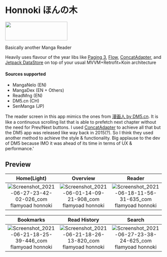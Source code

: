 # Honnoki ほんの木

<div>
  <a href="https://play.google.com/store/apps/details?id=com.flamyoad.honnoki&hl=en&gl=US" target="_blank">
 <img src="https://raw.githubusercontent.com/flamyoad/TsukiViewer/master/play-store-button.png" width=200 height=60>
</a>

Basically another Manga Reader

Heavily uses flavour of the year libs like [Paging 3](https://developer.android.com/topic/libraries/architecture/paging/v3-overview), [Flow](https://developer.android.com/kotlin/flow),  [ConcatAdapter](https://developer.android.com/reference/androidx/recyclerview/widget/ConcatAdapter), and [Jetpack DataStore](https://developer.android.com/topic/libraries/architecture/datastore) on top of your usual MVVM+Retrofit+Koin architecture

#### Sources supported
* MangaNelo (EN)
* MangaDex (EN + Others)
* ReadMng (EN)
* DM5.cn (CH)
* SenManga (JP)

The reader screen in this app mimics the ones from [漫画人 by DM5.cn](https://www.dm5.com/download/). It is like a continuous scrolling list that is able to prefetch next chapter without the need for Prev/Next buttons. I used [ConcatAdapter](https://developer.android.com/reference/androidx/recyclerview/widget/ConcatAdapter) to achieve all that but the DM5 app was released like way back in 2015(?). So I think they used another method to achieve the style & functionality. Big applause to the dev of DM5 because IMO it was ahead of its time in terms of UX & performance.'

## Preview

| Home(Light) | Overview  | Reader
| :---------: |:---------:|:-------:
| ![Screenshot_2021-06-27-23-42-02-026_com flamyoad honnoki](https://user-images.githubusercontent.com/35066207/123550760-aac9f200-d7a1-11eb-9904-3b086418aec1.jpg)| ![Screenshot_2021-06-01-14-09-21-908_com flamyoad honnoki](https://user-images.githubusercontent.com/35066207/120275270-a403a880-c2e3-11eb-9fa3-b97123c1b16f.jpg)| ![Screenshot_2021-06-18-11-56-31-635_com flamyoad honnoki](https://user-images.githubusercontent.com/35066207/123550967-4ce9da00-d7a2-11eb-8268-31729fba431d.jpg)

| Bookmarks | Read History | Search
| :-------: |:------------:|:-------:
|![Screenshot_2021-06-21-18-25-39-446_com flamyoad honnoki](https://user-images.githubusercontent.com/35066207/123550852-ff6d6d00-d7a1-11eb-9c60-9b4364f5aebd.jpg) | ![Screenshot_2021-06-21-18-26-13-820_com flamyoad honnoki](https://user-images.githubusercontent.com/35066207/123550904-1f9d2c00-d7a2-11eb-8485-a2ed039d2ad7.jpg) | ![Screenshot_2021-06-27-23-38-24-625_com flamyoad honnoki](https://user-images.githubusercontent.com/35066207/123550956-42c7db80-d7a2-11eb-959f-e0ff6eedd35f.jpg)



